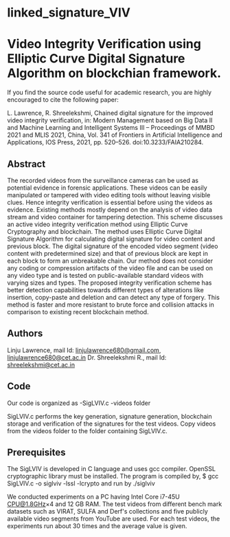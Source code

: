 # linked_signature_VIV

# Video Integrity Verification using Elliptic Curve Digital Signature Algorithm on blockchian framework.
If you find the source code useful for academic research, you are highly encouraged to cite the following paper:

L. Lawrence, R. Shreelekshmi, Chained digital signature for the improved video integrity verification, in:
Modern Management based on Big Data II and Machine Learning and Intelligent Systems III – Proceedings of MMBD 2021 and MLIS 2021, China, Vol. 341 of Frontiers in Artificial Intelligence and Applications,
IOS Press, 2021, pp. 520–526. doi:10.3233/FAIA210284.

## Abstract

The recorded videos from the surveillance cameras can be used as potential evidence in forensic applications. These videos can be easily manipulated or tampered with video editing tools without leaving visible clues. Hence integrity verification is essential before using the videos as evidence. Existing methods mostly depend on the analysis of video data stream and video container for tampering detection. This scheme discusses an active video integrity verification method using Elliptic Curve Cryptography and blockchain. The method uses Elliptic Curve Digital Signature Algorithm for calculating digital signature for video content and previous block. The digital signature of the encoded video segment (video content with predetermined size) and that of previous block are kept in each block to form an unbreakable chain. Our method does not consider any coding or compression artifacts of the video file and can be used on any video type and is tested on public-available standard videos with varying sizes and types. The proposed integrity verification scheme has better detection capabilities towards different types of alterations like insertion, copy-paste and deletion and can detect any type of forgery. This method is faster and more resistant to brute force and collision attacks in comparison to existing recent blockchain method.

## Authors

Linju Lawrence, mail Id: linjulawrence680@gmail.com, linjulawrence680@cet.ac.in
Dr. Shreelekshmi R., mail Id: shreelekshmi@cet.ac.in

## Code

Our code is organized as
-SigLVIV.c
-videos folder

SigLVIV.c performs the key generation, signature generation, blockchain storage and verification of the signatures for the test videos. Copy videos
from the videos folder to the folder containing SigLVIV.c.

## Prerequisites

The SigLVIV is developed in C language and uses gcc compiler. OpenSSL cryptographic library must be installed. The program is compiled by,
$ gcc SigLVIV.c -o siglviv -lssl -lcrypto
and run by
./siglviv

We conducted experiments on a PC having Intel Core i7-45U CPU@1.8GHz×4 and 12 GB RAM. The test videos from different bench mark datasets such as VIRAT,
SULFA and Derf's collections and five publicly available video segments from YouTube are used.
For each test videos, the experiments run about 30 times and the average value is given.
